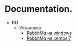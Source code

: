 # Documentation.
* RU
	- Установка 
		- [RabbitMq на windows](setup/rabbitmq-windows-ru.md)
		- [RabbitMq на centos 7](setup/rabbitmq-centos7-ru.md) 
